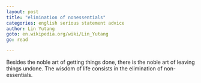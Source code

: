 ```yaml
---
layout: post
title: "elimination of nonessentials"
categories: english serious statement advice
author: Lin Yutang
goto: en.wikipedia.org/wiki/Lin_Yutang
go: read

---
```

Besides the noble art of getting things done, there is the noble art of leaving things undone. The wisdom of life consists in the elimination of non-essentials.
